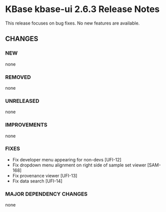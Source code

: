 
# KBase kbase-ui 2.6.3 Release Notes

This release focuses on bug fixes. No new features are available.

## CHANGES

### NEW

none

### REMOVED

none

### UNRELEASED

none

### IMPROVEMENTS

none

### FIXES

- Fix developer menu appearing for non-devs [UFI-12]
- Fix dropdown menu alignment on right side of sample set viewer [SAM-168]
- Fix provenance viewer [UFI-13]
- Fix data search [UFI-14]

### MAJOR DEPENDENCY CHANGES

none
